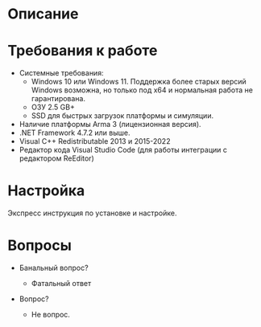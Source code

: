 # Описание

# Требования к работе
- Системные требования:
  - Windows 10 или Windows 11. Поддержка более старых версий Windows возможна, но только под x64 и нормальная работа не гарантирована.
  - ОЗУ 2.5 GB+
  - SSD для быстрых загрузок платформы и симуляции.
- Наличие платформы Arma 3 (лицензионная версия).
- .NET Framework 4.7.2 или выше.
- Visual C++ Redistributable 2013 и 2015-2022
- Редактор кода Visual Studio Code (для работы интеграции с редактором ReEditor)


# Настройка

Экспресс инструкция по установке и настройке.

# Вопросы

- Банальный вопрос?
  - Фатальный ответ

- Вопрос?
  - Не вопрос.

